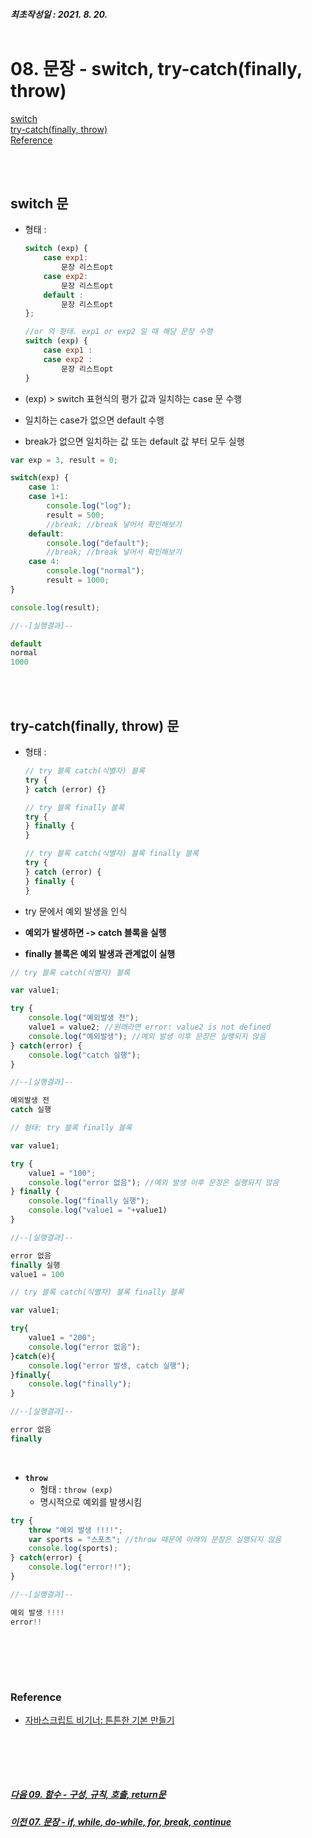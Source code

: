 ##### 최초작성일 : 2021. 8. 20.<br><br>

# 08. 문장 - switch, try-catch(finally, throw)

[switch](#switch-문)  
[try-catch(finally, throw)](#try-catchfinally-throw-문)  
[Reference](#reference)

<br><br>

## **switch 문**

- 형태 :

  ```js
  switch (exp) {
      case exp1:
          문장 리스트opt
      case exp2:
          문장 리스트opt
      default :
          문장 리스트opt
  };

  //or 의 형태. exp1 or exp2 일 때 해당 문장 수행
  switch (exp) {
      case exp1 :
      case exp2 :
          문장 리스트opt
  }
  ```

- (exp) > switch 표현식의 평가 값과 일치하는 case 문 수행
- 일치하는 case가 없으면 default 수행
- break가 없으면 일치하는 값 또는 default 값 부터 모두 실행

```js
var exp = 3, result = 0;

switch(exp) {
    case 1:
    case 1+1:
        console.log("log");
        result = 500;
        //break; //break 넣어서 확인해보기
    default:
        console.log("default");
        //break; //break 넣어서 확인해보기
    case 4:
        console.log("normal");
        result = 1000;
}

console.log(result);

//--[실행결과]--

default
normal
1000
```

<br><br>

## **try-catch(finally, throw) 문**

- 형태 :

  ```js
  // try 블록 catch(식별자) 블록
  try {
  } catch (error) {}

  // try 블록 finally 블록
  try {
  } finally {
  }

  // try 블록 catch(식별자) 블록 finally 블록
  try {
  } catch (error) {
  } finally {
  }
  ```

- try 문에서 예외 발생을 인식
- **예외가 발생하면 -> catch 블록을 실행**
- **finally 블록은 예외 발생과 관계없이 실행**

```js
// try 블록 catch(식별자) 블록

var value1;

try {
    console.log("예외발생 전");
    value1 = value2; //원래라면 error: value2 is not defined
    console.log("예외발생"); //예외 발생 이후 문장은 실행되지 않음
} catch(error) {
    console.log("catch 실행");
}

//--[실행결과]--

예외발생 전
catch 실행
```

```js
// 형태: try 블록 finally 블록

var value1;

try {
    value1 = "100";
    console.log("error 없음"); //예외 발생 이후 문장은 실행되지 않음
} finally {
    console.log("finally 실행");
    console.log("value1 = "+value1)
}

//--[실행결과]--

error 없음
finally 실행
value1 = 100
```

```js
// try 블록 catch(식별자) 블록 finally 블록

var value1;

try{
    value1 = "200";
    console.log("error 없음");
}catch(e){
    console.log("error 발생, catch 실행");
}finally{
    console.log("finally");
}

//--[실행결과]--

error 없음
finally
```

<br>

- **`throw`**
  - 형태 : `throw (exp)`
  - 명시적으로 예외를 발생시킴

```js
try {
    throw "예외 발생 !!!!";
    var sports = "스포츠"; //throw 때문에 아래의 문장은 실행되지 않음
    console.log(sports);
} catch(error) {
    console.log("error!!");
}

//--[실행결과]--

예외 발생 !!!!
error!!
```

## <br><br>

### **Reference**

- [자바스크립트 비기너: 튼튼한 기본 만들기](https://www.inflearn.com/course/%EC%9E%90%EB%B0%94%EC%8A%A4%ED%81%AC%EB%A6%BD%ED%8A%B8-%EB%B9%84%EA%B8%B0%EB%84%88)

## <br><br>

##### [다음 09. 함수 - 구성, 규칙, 호출, return문](https://github.com/mansaout/TIL/blob/main/Javascript/09_grammar_function.md)

##### [이전 07. 문장 - if, while, do-while, for, break, continue](https://github.com/mansaout/TIL/blob/main/Javascript/07_grammar_statement.md)

